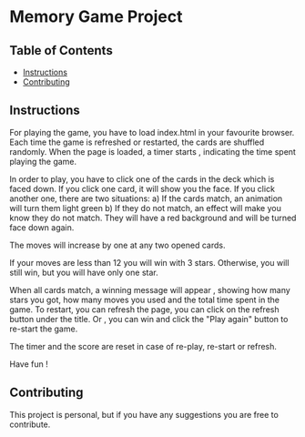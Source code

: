 # Memory Game Project

## Table of Contents

* [Instructions](#instructions)
* [Contributing](#contributing)

## Instructions

For playing the game, you have to load index.html in your favourite browser.
Each time the game is refreshed or restarted, the cards are shuffled randomly.
When the page is loaded, a timer starts , indicating the time spent playing the game.

In order to play, you have to click one of the cards in the deck which is faced down. If you click one card, it will show you the face. 
If you click another one, there are two situations: 
a) If the cards match, an animation will turn them light green
b) If they do not match, an effect will make you know they do not match. They will have a red background and will be turned face down again.

The moves will increase by one at any two opened cards.

If your moves are less than 12 you will win with 3 stars. Otherwise, you will still win, but you will have only one star.

When all cards match, a winning message will appear , showing how many stars you got, how many moves you used and the total time spent in the game.
To restart, you can refresh the page, you can click on the refresh button under the title. Or , you can win and click the "Play again" button to re-start the game.

The timer and the score are reset in case of re-play, re-start or refresh.

Have fun !

## Contributing

This project is personal, but if you have any suggestions you are free to contribute.